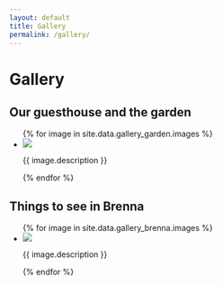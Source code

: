 ```yaml
---
layout: default
title: Gallery
permalink: /gallery/
---
```


<h1>Gallery</h1>

<h2>Our guesthouse and the garden</h2>

<ul id="garden-gallery" class="gallery list-unstyled cS-hidden">
    {% for image in site.data.gallery_garden.images %}
    <li data-thumb="{{ image.thumb_path }}"> 
        <img src="{{ image.path }}" />
        <p>{{ image.description }}</p>
    </li>    
    {% endfor %}
</ul>

<div class="section">
<h2>Things to see in Brenna</h2>

<ul id="brenna-gallery" class="gallery list-unstyled cS-hidden">
    {% for image in site.data.gallery_brenna.images %}
    <li data-thumb="{{ image.thumb_path }}"> 
        <img src="{{ image.path }}" />
        <p>{{ image.description }}</p>
    </li>    
    {% endfor %}
</ul>
</div>

<script type="text/javascript">
    $(document).ready(function() {
            $('#garden-gallery').lightSlider({
                gallery:true,
                item:1,
                thumbItem:9,
                slideMargin: 0,
                speed:500,
                auto:false,
                loop:true,
                onSliderLoad: function() {
                    $('#garden-gallery').removeClass('cS-hidden');
                }  
            });
            $('#brenna-gallery').lightSlider({
                gallery:true,
                item:1,
                thumbItem:9,
                slideMargin: 0,
                speed:500,
                auto:false,
                loop:true,
                onSliderLoad: function() {
                    $('#brenna-gallery').removeClass('cS-hidden');
                }  
            });
    });
</script>